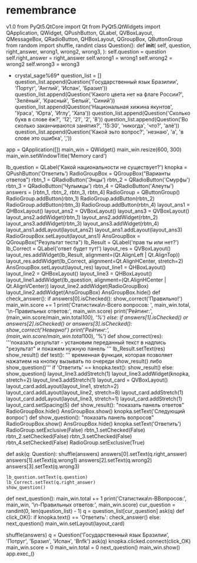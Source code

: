 # remembrance
v1.0
from PyQt5.QtCore import Qt
from PyQt5.QtWidgets import QApplication, QWidget, QPushButton, QLabel, QVBoxLayout, QMessageBox, QRadioButton, QHBoxLayout, QGroupBox, QButtonGroup
from random import shuffle, randint
class Question():
    def __init__(
        self, question, right_answer, wrong1, wrong2, wrong3,
    ):
        self.question = question
        self.right_answer = right_answer
        self.wrong1 = wrong1
        self.wrong2 = wrong2
        self.wrong3 = wrong3
  * crystal_sage%69*
question_list = []
question_list.append(Question('Государственный язык Бразилии', 'Португ', 'Англий', 'Испан', 'Бразил'))
question_list.append(Question('Какого цвета нет на флаге России?', 'Зелёный', 'Красный', 'Белый', 'Синий'))
question_list.append(Question('Национальная хижина якунтов', 'Ураса', 'Юрта', 'Иглу', 'Хата'))
question_list.append(Question('Сколько букв в слове ёж?', '12', '21', '2', '8'))
question_list.append(Question('Во сколько заканчиваются занятия?', '15:30', 'никогда', 'что?', 'алё'))
question_list.append(Question('Какой эьто вопрос?', 'незнаю', 'a', 'в слове это ошибка', ','))

app = QApplication([])
main_win = QWidget()
main_win.resize(600, 300)
main_win.setWindowTitle('Memory card')

lb_question = QLabel('Какой национальности не существует?')
knopka = QPushButton('Ответить')
RadioGroupBox = QGroupBox("Варианты ответов")
rbtn_1 = QRadioButton('Энцы')
rbtn_2 = QRadioButton('Смурфы')
rbtn_3 = QRadioButton('Чулымцы')
rbtn_4 = QRadioButton('Алеуты')
answers = [rbtn_1, rbtn_2, rbtn_3, rbtn_4]
RadioGroup = QButtonGroup()
RadioGroup.addButton(rbtn_1)
RadioGroup.addButton(rbtn_2)
RadioGroup.addButton(rbtn_3)
RadioGroup.addButton(rbtn_4)
layout_ans1 = QHBoxLayout()
layout_ans2 = QVBoxLayout()
layout_ans3 = QVBoxLayout()
layout_ans2.addWidget(rbtn_1)
layout_ans2.addWidget(rbtn_2)
layout_ans3.addWidget(rbtn_3)
layout_ans3.addWidget(rbtn_4)
layout_ans1.addLayout(layout_ans2)
layout_ans1.addLayout(layout_ans3)
RadioGroupBox.setLayout(layout_ans1)
AnsGroupBox = QGroupBox("Результат теста")
lb_Result = QLabel('прав ты или нет?')
lb_Correct = QLabel('ответ будет тут!')
layout_res = QVBoxLayout()
layout_res.addWidget(lb_Result, alignment=(Qt.AlignLeft | Qt.AlignTop))
layout_res.addWidget(lb_Correct, alignment=Qt.AlignHCenter, stretch=2)
AnsGroupBox.setLayout(layout_res)
layout_line1 = QHBoxLayout()
layout_line2 = QHBoxLayout()
layout_line3 = QHBoxLayout()
layout_line1.addWidget(lb_question, alignment=(Qt.AlignHCenter | Qt.AlignVCenter))
layout_line2.addWidget(RadioGroupBox)
layout_line2.addWidget(AnsGroupBox)
AnsGroupBox.hide()
def check_answer():
    if answers[0].isChecked():
        show_correct('Правильно!')
        main_win.score += 1
        print('Статистика\n-Всего вопросов: ', main_win.total, '\n-Правильных ответов:', main_win.score)
        print('Рейтинг:', (main_win.score/main_win.total*100), '%')
    else:
        if answers[1].isChecked() or answers[2].isChecked() or answers[3].isChecked():
            show_correct('Неверно!')
            print('Рейтинг:', (main_win.score/main_win.total*100), '%')
def show_correct(res):
    '''показать результат - установим переданный текст в надпись "результат" и покажем нужную панель '''
    lb_Result.setText(res)
    show_result()
def test():
    ''' временная функция, которая позволяет нажатием на кнопку вызывать по очереди
    show_result() либо show_question()'''
    if 'Ответить' == knopka.text():
        show_result()
    else:
        show_question()
layout_line3.addStretch(1)
layout_line3.addWidget(knopka, stretch=2)
layout_line3.addStretch(1)
layout_card = QVBoxLayout()
layout_card.addLayout(layout_line1, stretch=2) 
layout_card.addLayout(layout_line2, stretch=8)
layout_card.addStretch(1)
layout_card.addLayout(layout_line3, stretch=1)
layout_card.addStretch(1)
layout_card.setSpacing(5)
def show_result():
    "показать панель ответов"
    RadioGroupBox.hide()
    AnsGroupBox.show()
    knopka.setText('Следующий вопрос')
def show_question():
    "показать панель вопросов"
    RadioGroupBox.show()
    AnsGroupBox.hide()
    knopka.setText('Ответить')
    RadioGroup.setExclusive(False)
    rbtn_1.setChecked(False)
    rbtn_2.setChecked(False)
    rbtn_3.setChecked(False)
    rbtn_4.setChecked(False)
    RadioGroup.setExclusive(True)

def ask(q: Question):
    shuffle(answers)
    answers[0].setText(q.right_answer)
    answers[1].setText(q.wrong1)
    answers[2].setText(q.wrong2)
    answers[3].setText(q.wrong3)

    lb_question.setText(q.question)
    lb_Correct.setText(q.right_answer)
    show_question()
def next_question():
    main_win.total += 1
    print('Статистика\n-ВВопросов:', main_win, '\n-Правильных ответов:', main_win.score)
    cur_question = randint(0, len(question_list) - 1)
    q = question_list[cur_question]
    ask(q)
def click_OK():
    if knopka.text() == 'Ответить':
        check_answer() 
    else:
        next_question()
main_win.setLayout(layout_card)

shuffle(answers)
q = Question('Государственный язык Бразилии', 'Потруг', 'Бразил', 'Испан', 'Bnfk')
ask(q)
knopka.clicked.connect(click_OK)
main_win.score = 0
main_win.total = 0
next_question()
main_win.show()
app.exec_()
